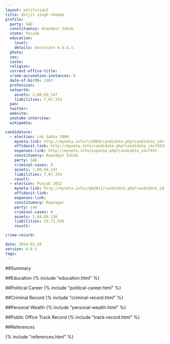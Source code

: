 ```yaml
---
layout: politician2
title: daljit singh cheema
profile: 
  party: SAD
  constituency: Anandpur Sahib
  state: Punjab
  education: 
    level: 
    details: doctorate m.b.b.s.
  photo: 
  sex: 
  caste: 
  religion: 
  current-office-title: 
  crime-accusation-instances: 0
  date-of-birth: 1963
  profession: 
  networth: 
    assets: 1,00,69,147
    liabilities: 7,67,354
  pan: 
  twitter: 
  website: 
  youtube-interview: 
  wikipedia: 

candidature: 
  - election: Lok Sabha 2009
    myneta-link: http://myneta.info/ls2009/candidate.php?candidate_id=7931
    affidavit-link: http://myneta.info/candidate.php?candidate_id=7931&scan=original
    expenses-link: http://myneta.info/expense.php?candidate_id=7931
    constituency: Anandpur Sahib 
    party: SAD
    criminal-cases: 0
    assets: 1,00,69,147
    liabilities: 7,67,354
    result:  
  - election: Punjab 2012
    myneta-link: http://myneta.info//pb2012/candidate.php?candidate_id=185
    affidavit-link: 
    expenses-link: 
    constituency: Rupnagar 
    party: sad
    criminal-cases: 0
    assets: 2,04,09,136
    liabilities: 29,71,936
    result:  

crime-record: 

date: 2014-01-28
version: 0.0.5
tags: 
---
```

##Summary


##Education
{% include "education.html" %}


##Political Career
{% include "political-career.html" %}


##Criminal Record
{% include "criminal-record.html" %}


##Personal Wealth
{% include "personal-wealth.html" %}


##Public Office Track Record
{% include "track-record.html" %}


##References


{% include "references.html" %}